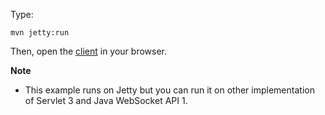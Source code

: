 Type:

```
mvn jetty:run
```

Then, open the [client](http://jsbin.com/duhatu/1/watch?js,console) in your browser.

**Note**

* This example runs on Jetty but you can run it on other implementation of Servlet 3 and Java WebSocket API 1.
